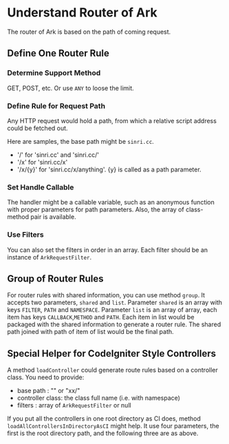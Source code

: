 # Understand Router of Ark

The router of Ark is based on the path of coming request.

## Define One Router Rule

### Determine Support Method

GET, POST, etc.
Or use `ANY` to loose the limit.

### Define Rule for Request Path

Any HTTP request would hold a path, from which a relative script address could be fetched out.

Here are samples, the base path might be `sinri.cc`.

* '/' for 'sinri.cc' and 'sinri.cc/' 
* '/x' for 'sinri.cc/x'
* '/x/{y}' for 'sinri.cc/x/anything'. {y} is called as a path parameter. 

### Set Handle Callable

The handler might be a callable variable, such as an anonymous function with proper parameters for path parameters.
Also, the array of class-method pair is available.

### Use Filters

You can also set the filters in order in an array.
Each filter should be an instance of `ArkRequestFilter`.

## Group of Router Rules

For router rules with shared information, you can use method `group`.
It accepts two parameters, `shared` and `list`.
Parameter `shared` is an array with keys `FILTER`, `PATH` and `NAMESPACE`.
Parameter `list` is an array of array, each item has keys `CALLBACK`,`METHOD` and `PATH`.
Each item in list would be packaged with the shared information to generate a router rule.
The shared path joined with path of item of list would be the final path.

 
## Special Helper for CodeIgniter Style Controllers

A method `loadController` could generate route rules based on a controller class. 
You need to provide:

* base path : "" or "xx/"
* controller class: the class full name (i.e. with namespace)
* filters : array of `ArkRequestFilter` or null

If you put all the controllers in one root directory as CI does,
method `loadAllControllersInDirectoryAsCI` might help.
It use four parameters, the first is the root directory path,
and the following three are as above.

